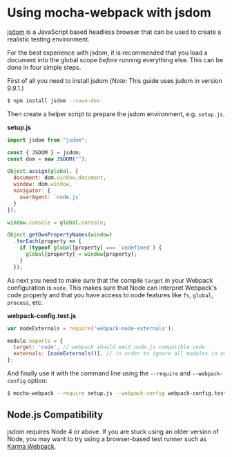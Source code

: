 # Using mocha-webpack with jsdom

[jsdom](https://github.com/tmpvar/jsdom) is a JavaScript based headless browser that can be used to create a realistic testing environment.

For the best experience with jsdom, it is recommended that you load a document into the global
scope *before* running everything else. This can be done in four simple steps.

First of all you need to install jsdom (*Note:* This guide uses jsdom in version 9.9.1.)

```bash
$ npm install jsdom --save-dev
```

Then create a helper script to prepare the jsdom environment, e.g. `setup.js`.

**setup.js**
```js
import jsdom from "jsdom";

const { JSDOM } = jsdom;
const dom = new JSDOM("");

Object.assign(global, {
  document: dom.window.document,
  window: dom.window,
  navigator: {
    userAgent: `node.js`
  }
});

window.console = global.console;

Object.getOwnPropertyNames(window)
  .forEach(property => {
    if (typeof global[property] === `undefined`) {
      global[property] = window[property];
    }
  });
```

As next you need to make sure that the compile `target` in your Webpack configuration is `node`.
This makes sure that Node can interpret Webpack's code properly and that you have access to node features like `fs`, `global`, `process`, etc.

**webpack-config.test.js**
```js
var nodeExternals = require('webpack-node-externals');

module.exports = {
  target: 'node', // webpack should emit node.js compatible code
  externals: [nodeExternals()], // in order to ignore all modules in node_modules folder from bundling
};
```

And finally use it with the command line using the `--require` and `--webpack-config` option:

```bash
$ mocha-webpack --require setup.js --webpack-config webpack-config.test.js
```

## Node.js Compatibility

jsdom requires Node 4 or above. If you are stuck using an older version of Node, you
may want to try using a browser-based test runner such as [Karma Webpack](https://github.com/webpack/karma-webpack).
